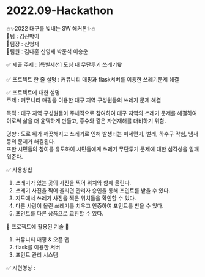 # 2022.09-Hackathon</br>
:fire::sparkles:2022 대구를 빛내는 SW 해커톤:sparkles::fire:</br>
:triangular_flag_on_post:팀 : 김신박이</br>
:clown_face:팀장 : 신영재</br>
:construction_worker:팀원 : 김다훈 신영재 박준석 이승운</br>

:white_check_mark: 제출 주제 : [특별세선] 도심 내 무단투기 쓰레기:wastebasket:

:white_check_mark: 프로젝트 한 줄 설명 : 커뮤니티 매핑과 flask서버를 이용한 쓰레기문제 해결

:white_check_mark: 프로젝트에 대한 설명</br>
주제 : 커뮤니티 매핑을 이용한 대구 지역 구성원들의 쓰레기 문제 해결</br>
      
목적 : 대구 지역 구성원들이 주체적으로 참여하여 대구 지역의 쓰레기 문제를 해결하여</br>
                  이로써 삶을 더 윤택하게 만들고, 홍수와 같은 자연재해를 대비하기 위함.
                  
영향 : 도로 위가 깨끗해지고 쓰레기로 인해 발생되는 미세먼지, 벌레, 하수구 막힘, 냄새 등의 문제가 해결된다.</br>
      또한 시민들의 참여를 유도하여 시민들에게 쓰레기 무단투기 문제에 대한 심각성을 일깨워준다.
      
:white_check_mark: 사용방법</br>
1. 쓰레기가 있는 곳의 사진을 찍어 위치와 함께 올린다.</br>
2. 쓰레기 사진을 찍어 올리면 관리자 승인을 통해 포인트를 받을 수 있다.</br>
3. 지도에서 쓰레기 사진을 찍은 위치들을 확인할 수 있다.</br>
4. 다른 사람이 올린 쓰레기를 치우고 인증하여 포인트를 받을 수 있다.</br>
5. 포인트를 다른 상품으로 교환할 수 있다.</br>

:hammer: 프로젝트에 활용된 기술 :hammer:
1. 커뮤니티 매핑 & 오픈 맵</br>
2. flask를 이용한 서버</br>
3. 포인트 관리 시스템</br>

:white_check_mark: 시연영상 : 
